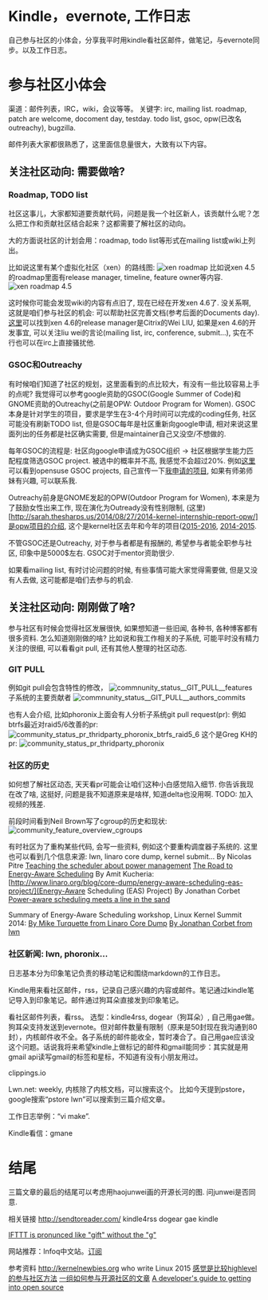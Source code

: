 Kindle，evernote, 工作日志
======================

自己参与社区的小体会，分享我平时用kindle看社区邮件，做笔记，与evernote同步。以及工作日志。

参与社区小体会
========

渠道：邮件列表，IRC，wiki，会议等等。
关键字: irc, mailing list. roadmap, patch are welcome, docoment day, testday.  todo list, gsoc, opw(已改名outreachy), bugzilla.

邮件列表大家都很熟悉了，这里面信息量很大，大致有以下内容。

关注社区动向: 需要做啥?
------------

### Roadmap, TODO list

社区这事儿，大家都知道要贡献代码，问题是我一个社区新人，该贡献什么呢？怎么把工作和贡献社区结合起来？这都需要了解社区的动向。

大的方面说社区的计划会用：roadmap, todo list等形式在mailing list或wiki上列出。

比如说这里有某个虚拟化社区（xen）的路线图:
![xen roadmap](community_status_roadmap_xen_01.png)
比如说xen 4.5的roadmap里面有release manager, timeline, feature owner等内容.
![xen roadmap 4.5](community_status_roadmap_xen_02.png)

这时候你可能会发现wiki的内容有点旧了, 现在已经在开发xen 4.6了. 没关系啊, 这就是咱们参与社区的机会: 可以帮助社区完善文档(参考后面的Documents day).
[这里](https://www.mail-archive.com/xen-devel@lists.xen.org/msg06993.html)可以找到xen 4.6的release manager是Citrix的Wei LIU, 如果是xen 4.6的开发事宜, 可以关注liu wei的言论(mailing list, irc, conference, submit...), 实在不行也可以在irc上直接骚扰他.

### GSOC和Outreachy

有时候咱们知道了社区的规划，这里面看到的点比较大，有没有一些比较容易上手的点呢?
我觉得可以参考google资助的GSOC(Google Summer of Code)和GNOME资助的Outreachy(之前是OPW: Outdoor Program for Women). GSOC本身是针对学生的项目，要求是学生在3-4个月时间可以完成的coding任务, 社区可能没有刷新TODO list, 但是GSOC每年是社区重新向google申请, 相对来说这里面列出的任务都是社区确实需要, 但是maintainer自己又没空/不想做的.

每年GSOC的流程是: 社区向google申请成为GSOC组织 -> 社区根据学生能力匹配程度筛选GSOC project. 被选中的概率并不高, 我感觉不会超过20%.
例如[这里](https://en.opensuse.org/openSUSE:GSOC_ideas)可以看到opensuse GSOC projects, 
自己宣传一下[我申请的项目](https://en.opensuse.org/openSUSE:GSOC_ideas#Build_Service:_Add_ARM64_ILP32_support_for_obs), 如果有师弟师妹有兴趣, 可以联系我.

Outreachy前身是GNOME发起的OPW(Outdoor Program for Women), 本来是为了鼓励女性出来工作, 现在演化为Outready没有性别限制, (这里)[http://sarah.thesharps.us/2014/08/27/2014-kernel-internship-report-opw/]是opw项目的介绍, 这个是kernel社区去年和今年的项目([2015-2016](http://kernelnewbies.org/OutreachyIntro), [2014-2015](http://kernelnewbies.org/OPWRound9).

不管GSOC还是Outreachy, 对于参与者都是有报酬的, 希望参与者能全职参与社区, 印象中是5000$左右. GSOC对于mentor资助很少.

如果看mailing list, 有时讨论问题的时候, 有些事情可能大家觉得需要做, 但是又没有人去做, 这可能都是咱们去参与的机会.

关注社区动向: 刚刚做了啥?
------------

参与社区有时候会觉得社区发展很快, 如果想知道一些旧闻, 各种书, 各种博客都有很多资料. 怎么知道刚刚做的啥?
比如说和我工作相关的子系统, 可能平时没有精力关注的很细, 可以看看git pull, 还有其他人整理的社区动态.

### GIT PULL

例如git pull会包含特性的修改，
![commnunity_status__GIT_PULL__features](commnunity_status__GIT_PULL__features.jpg)
子系统的主要贡献者
![commnunity_status__GIT_PULL__authors_commits](commnunity_status__GIT_PULL__authors_commits.jpg)

也有人会介绍, 比如phoronix上面会有人分析子系统git pull request(pr):
例如btrfs最近对raid5/6改善的pr:
![community_status_pr_thridparty_phoronix_btrfs_raid5_6](community_status_pr_thridparty_phoronix_btrfs_raid5_6.jpg)
这个是Greg KH的pr:
![community_status_pr_thridparty_phoronix](community_status_pr_thridparty_phoronix.jpg)

### 社区的历史

如何想了解社区动态, 天天看pr可能会让咱们这种小白感觉陷入细节. 你告诉我现在改了啥, 这挺好, 问题是我不知道原来是啥样, 知道delta也没用啊.
TODO: 加入视频的残差.

前段时间看到Neil Brown写了cgroup的历史和现状:
![community_feature_overview_cgroups](community_feature_overview_cgroups.jpg)

有时社区为了重构某些代码, 会写一些资料, 例如这个要重构调度器子系统的.
这里也可以看到几个信息来源: lwn, linaro core dump, kernel submit...
By  Nicolas Pitre
[Teaching the scheduler about power management](http://lwn.net/Articles/602479/)
[The Road to Energy-Aware Scheduling](http://www.linaro.org/blog/core-dump/road-energy-aware-scheduling/)
By Amit Kucheria:
[http://www.linaro.org/blog/core-dump/energy-aware-scheduling-eas-project/](Energy-Aware Scheduling (EAS) Project)
By Jonathan Corbet
[Power-aware scheduling meets a line in the sand](http://lwn.net/Articles/552885/)

Summary of Energy-Aware Scheduling workshop, Linux Kernel Summit 2014:
[By Mike Turquette from Linaro Core Dump](https://www.linaro.org/blog/core-dump/summary-energy-aware-scheduling-workshop-linux-kernel-summit-2014/)
[By Jonathan Corbet from lwn](http://lwn.net/Articles/609969/)

### 社区新闻: lwn, phoronix... 


日志基本分为印象笔记负责的移动笔记和围绕markdown的工作日志。
 
Kindle用来看社区邮件，rss，记录自己感兴趣的内容或邮件。笔记通过kindle笔记导入到印象笔记。邮件通过狗耳朵直接发到印象笔记。

看社区邮件列表，看rss。
选型：kindle4rss, dogear（狗耳朵）, 自己用gae做。
狗耳朵支持发送到evernote。但对邮件数量有限制（原来是50封现在我沟通到80封），内核邮件收不全。各子系统的邮件能收全，暂时凑合了。自己用gae应该没这个问题。话说我将来希望kindle上做标记的邮件和gmail能同步：其实就是用gmail api读写gmail的标签和星标，不知道有没有小朋友用过。

clippings.io


Lwn.net: weekly, 内核除了内核文档，可以搜索这个。
比如今天提到pstore，google搜索“pstore lwn”可以搜索到三篇介绍文章。

工作日志举例：“vi make”.
 
Kindle看信：gmane



结尾
====

三篇文章的最后的结尾可以考虑用haojunwei画的开源长河的图.  问junwei是否同意.

相关链接
http://sendtoreader.com/
kindle4rss
dogear
gae kindle

[IFTTT is pronunced like "gift" without the "g"](https://ifttt.com/wtf)

网站推荐：Infoq中文站。[订阅](newsletter@mailer.infoq.com)


参考资料
http://kernelnewbies.org
who write Linux 2015
[感觉是比较highlevel的参与社区方法](http://opensource.com/life/15/2/getting-involved-hfoss)
[一组如何参与开源社区的文章](http://opensource.com/resources/beginners-open-source)
[A developer's guide to getting into open source](http://opensource.com/life/15/2/developers-guide-getting-involved-open-source)

